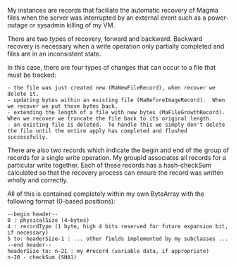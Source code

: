 My instances are records that faciliate the automatic recovery of Magma files when the server was interrupted by an external event such as a power-outage or sysadmin killing of my VM.

There are two types of recovery, forward and backward.  Backward recovery is necessary when a write operation only partially completed and files are in an inconsistent state.

In this case, there are four types of changes that can occur to a file that must be tracked:

	- the file was just created new (MaNewFileRecord), when recover we delete it.
	- updating bytes within an existing file (MaBeforeImageRecord).  When we recover we put those bytes back.
	- extending the length of a file with new bytes (MaFileGrowthRecord).  When we recover we truncate the file back to its original length.
	- an existing file is deleted.  To handle this we simply don't delete the file until the entire apply has completed and flushed successfully.

There are also two records which indicate the begin and end of the group of records for a single write operation.  My groupId associates all records for a particular write together.  Each of these records has a hash-checkSum calculated so that the recovery process can ensure the record was written wholly and correctly.

All of this is contained completely within my own ByteArray with the following format (0-based positions):

	--begin header--
	0 : physicalSize (4-bytes)
	4 : recordType (1 byte, high 4 bits reserved for future expansion bit, if necessary)
	5 to: headerSize-1 : ... other fields implemented by my subclasses ...
	--end header--
	headerSize to: n-21 : my #record (variable data, if appropriate)
	n-20 - checkSum (SHA1)
